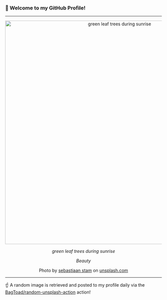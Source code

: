 ### 👋 Welcome to my GitHub Profile!

----

<div align="center">
  <img width="720" src="https://images.unsplash.com/photo-1528830160484-e25a01d55f4d?crop=entropy&cs=tinysrgb&fit=max&fm=jpg&ixid=M3w1NTI0OTR8MHwxfHJhbmRvbXx8fHx8fHx8fDE3MzYwNTc0OTN8&ixlib=rb-4.0.3&q=80&w=1080" alt="green leaf trees during sunrise">
  
  <em>green leaf trees during sunrise</em>
  
  <em>Beauty</em>
  
  Photo by [sebastiaan stam](https://www.instagram.com/sebastiaanstam/) on [unsplash.com](https://unsplash.com/)
</div>

----

☝️ A random image is retrieved and posted to my profile daily via the [BagToad/random-unsplash-action](https://github.com/BagToad/random-unsplash-action) action!
